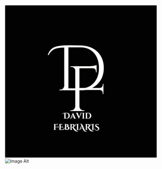 ![Image Alt](https://github.com/DavidSiahaan03/portodavid/blob/cb4dfe09058064664845500b3a00647c8adfaffe/logo.jpg.jpg)
![Image Alt](https://github.com/DavidSiahaan03/davidsiahaan/blob/8d1befd602f36179f7c1d3c39d8dab73e60b41d6/about.jpg)
